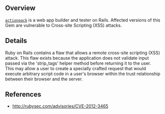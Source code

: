 ## Overview
[`actionpack`](https://rubygems.org/gems/actionpack) is a web app builder and tester on Rails.
Affected versions of this Gem are vulnerable to Cross-site Scripting (XSS) attacks.

## Details
Ruby on Rails contains a flaw that allows a remote cross-site scripting (XSS) attack. This flaw exists because the application does not validate input passed via the 'strip_tags' helper method before returning it to the user. This may allow a user to create a specially crafted request that would execute arbitrary script code in a user's browser within the trust relationship between their browser and the server.

## References
- http://rubysec.com/advisories/CVE-2012-3465
